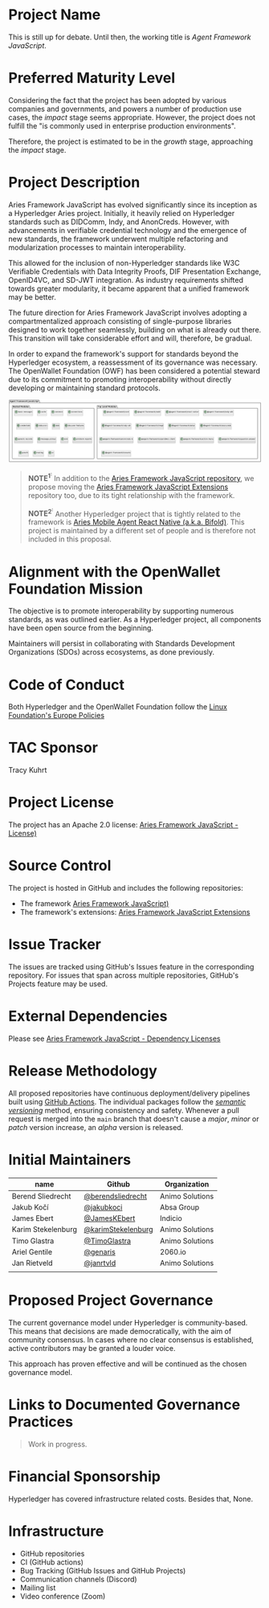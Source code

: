 # Project Name

This is still up for debate. Until then, the working title is _Agent Framework JavaScript_.

# Preferred Maturity Level

Considering the fact that the project has been adopted by various companies and governments, and powers a number of production use cases, the _impact_ stage seems appropriate. However, the project does not fulfill the "is commonly used in enterprise production environments".

Therefore, the project is estimated to be in the _growth_ stage, approaching the _impact_ stage.

# Project Description

Aries Framework JavaScript has evolved significantly since its inception as a Hyperledger Aries project. Initially, it heavily relied on Hyperledger standards such as DIDComm, Indy, and AnonCreds. However, with advancements in verifiable credential technology and the emergence of new standards, the framework underwent multiple refactoring and modularization processes to maintain interoperability.

This allowed for the inclusion of non-Hyperledger standards like W3C Verifiable Credentials with Data Integrity Proofs, DIF Presentation Exchange, OpenID4VC, and SD-JWT integration. As industry requirements shifted towards greater modularity, it became apparent that a unified framework may be better.

The future direction for Aries Framework JavaScript involves adopting a compartmentalized approach consisting of single-purpose libraries designed to work together seamlessly, building on what is already out there. This transition will take considerable effort and will, therefore, be gradual.

In order to expand the framework's support for standards beyond the Hyperledger ecosystem, a reassessment of its governance was necessary. The OpenWallet Foundation (OWF) has been considered a potential steward due to its commitment to promoting interoperability without directly developing or maintaining standard protocols.

![afj-high-level-arch.png](./afj-high-level-arch.png)

> **NOTE<sup>1<sup>:** In addition to the [Aries Framework JavaScript repository](https://github.com/hyperledger/aries-framework-javascript), we propose moving the [Aries Framework JavaScript Extensions](https://github.com/hyperledger/aries-framework-javascript-ext) repository too, due to its tight relationship with the framework.
>
> **NOTE<sup>2<sup>:** Another Hyperledger project that is tightly related to the framework is [Aries Mobile Agent React Native (a.k.a. Bifold)](https://github.com/hyperledger/aries-mobile-agent-react-native). This project is maintained by a different set of people and is therefore not included in this proposal.

# Alignment with the OpenWallet Foundation Mission

The objective is to promote interoperability by supporting numerous standards, as was outlined earlier. As a Hyperledger project, all components have been open source from the beginning.

Maintainers will persist in collaborating with Standards Development Organizations (SDOs) across ecosystems, as done previously.

# Code of Conduct

Both Hyperledger and the OpenWallet Foundation follow the [Linux Foundation's Europe Policies](https://8112310.fs1.hubspotusercontent-na1.net/hubfs/8112310/Exhibit%20B%20--%20Linux%20Foundation%20Europe%20Policies.pdf)

# TAC Sponsor

Tracy Kuhrt

# Project License

The project has an Apache 2.0 license: [Aries Framework JavaScript - License)](https://github.com/hyperledger/aries-framework-javascript%23license)

# Source Control

The project is hosted in GitHub and includes the following repositories:

- The framework [Aries Framework JavaScript)](https://github.com/hyperledger/aries-framework-javascript%23license)
- The framework's extensions: [Aries Framework JavaScript Extensions](https://github.com/hyperledger/aries-framework-javascript-ext%23license)

# Issue Tracker

The issues are tracked using GitHub's Issues feature in the corresponding repository. For issues that span across multiple repositories, GitHub's Projects feature may be used.

# External Dependencies

Please see [Aries Framework JavaScript - Dependency Licenses](./dependency-licensing-overview.md)

# Release Methodology

All proposed repositories have continuous deployment/delivery pipelines built using [GitHub Actions](https://github.com/features/actions). The individual packages follow the [_semantic versioning_](https://semver.org/) method, ensuring consistency and safety. Whenever a pull request is merged into the `main` branch that doesn't cause a _major_, _minor_ or _patch_ version increase, an _alpha_ version is released.

# Initial Maintainers

| name               | Github                                                     | Organization    |
| ------------------ | ---------------------------------------------------------- | --------------- |
| Berend Sliedrecht  | [@berendsliedrecht](https://github.com/berendsliedrecht)   | Animo Solutions |
| Jakub Kočí         | [@jakubkoci](https://github.com/jakubkoci)                 | Absa Group      |
| James Ebert        | [@JamesKEbert](https://github.com/JamesKEbert)             | Indicio         |
| Karim Stekelenburg | [@karimStekelenburg](https://github.com/karimStekelenburg) | Animo Solutions |
| Timo Glastra       | [@TimoGlastra](https://github.com/TimoGlastra)             | Animo Solutions |
| Ariel Gentile      | [@genaris](https://github.com/genaris)                     | 2060.io         |
| Jan Rietveld       | [@janrtvld](https://github.com/janrtvld)                   | Animo Solutions |
|                    |                                                            |                 |

# Proposed Project Governance

The current governance model under Hyperledger is community-based. This means that decisions are made democratically, with the aim of community consensus. In cases where no clear consensus is established, active contributors may be granted a louder voice.

This approach has proven effective and will be continued as the chosen governance model.

# Links to Documented Governance Practices

> Work in progress.

# Financial Sponsorship

Hyperledger has covered infrastructure related costs. Besides that, None.

# Infrastructure

- GitHub repositories
- CI (GitHub actions)
- Bug Tracking (GitHub Issues and GitHub Projects)
- Communication channels (Discord)
- Mailing list
- Video conference (Zoom)
